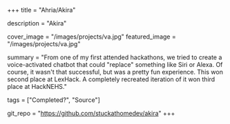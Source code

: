 +++
title = "Ahria/Akira"

description = "Akira"

cover_image = "/images/projects/va.jpg"
featured_image = "/images/projects/va.jpg"

summary = "From one of my first attended hackathons, we tried to create a voice-activated chatbot that could "replace" something like Siri or Alexa. Of course, it wasn't that successful, but was a pretty fun experience. This won second place at LexHack. A completely recreated iteration of it won third place at HackNEHS."

tags = ["Completed?", "Source"]

git_repo = "https://github.com/stuckathomedev/akira"
+++
